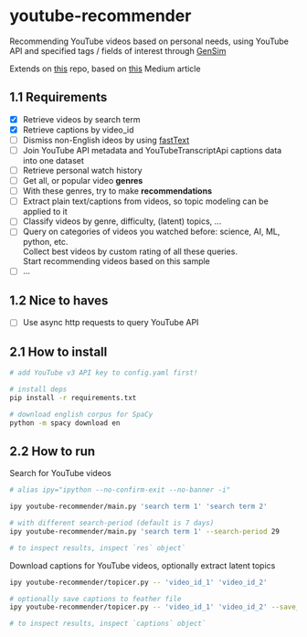 # youtube-recommender

Recommending YouTube videos based on personal needs, using YouTube API and specified tags / fields of interest through [GenSim](https://radimrehurek.com/gensim/)

Extends on [this](https://github.com/chris-lovejoy/YouTube-video-finder) repo, based on [this](https://towardsdatascience.com/i-created-my-own-youtube-algorithm-to-stop-me-wasting-time-afd170f4ca3a) Medium article

## 1.1 Requirements

-   [x] Retrieve videos by search term
-   [x] Retrieve captions by video_id
-   [ ] Dismiss non-English ideos by using [fastText](https://github.com/facebookresearch/fastText)
-   [ ] Join YouTube API metadata and YouTubeTranscriptApi captions data into one dataset
-   [ ] Retrieve personal watch history
-   [ ] Get all, or popular video **genres**
-   [ ] With these genres, try to make **recommendations**
-   [ ] Extract plain text/captions from videos, so topic modeling can be applied to it
-   [ ] Classify videos by genre, difficulty, (latent) topics, ...
-   [ ] Query on categories of videos you watched before: science, AI, ML, python, etc. \
         Collect best videos by custom rating of all these queries. \
         Start recommending videos based on this sample
-   [ ] ...

## 1.2 Nice to haves

-   [ ] Use async http requests to query YouTube API

## 2.1 How to install

```bash
# add YouTube v3 API key to config.yaml first!

# install deps
pip install -r requirements.txt

# download english corpus for SpaCy
python -m spacy download en
```

## 2.2 How to run

Search for YouTube videos

```bash
# alias ipy="ipython --no-confirm-exit --no-banner -i"

ipy youtube-recommender/main.py 'search term 1' 'search term 2'

# with different search-period (default is 7 days)
ipy youtube-recommender/main.py 'search term 1' --search-period 29

# to inspect results, inspect `res` object`
```

Download captions for YouTube videos, optionally extract latent topics

```bash
ipy youtube-recommender/topicer.py -- 'video_id_1' 'video_id_2'

# optionally save captions to feather file
ipy youtube-recommender/topicer.py -- 'video_id_1' 'video_id_2' --save_captions

# to inspect results, inspect `captions` object`
```
